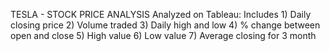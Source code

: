 TESLA - STOCK PRICE ANALYSIS
Analyzed on Tableau:
Includes 
      1) Daily closing price
      2) Volume traded
      3) Daily high and low
      4) % change between open and close
      5) High value
      6) Low value
      7) Average closing for 3 month 
      
